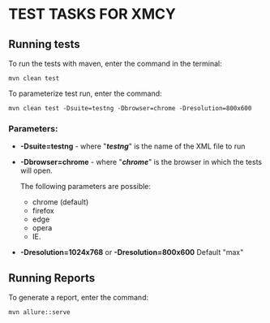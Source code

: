# TEST TASKS FOR XMCY

## Running tests

To run the tests with maven, enter the command in the terminal:

``` mvn clean test ```

To parameterize test run, enter the command:
```
mvn clean test -Dsuite=testng -Dbrowser=chrome -Dresolution=800x600
```
### Parameters:

* **-Dsuite=testng** - where "***testng***" is the name of the XML file to run


* **-Dbrowser=chrome** - where "***chrome***" is the browser in which the tests will open.

    The following parameters are possible:
  * chrome (default)
  * firefox
  * edge
  * opera
  * IE.

* **-Dresolution=1024x768** or **-Dresolution=800x600**  Default "max"

## Running Reports
To generate a report, enter the command:

``` mvn allure::serve ```

